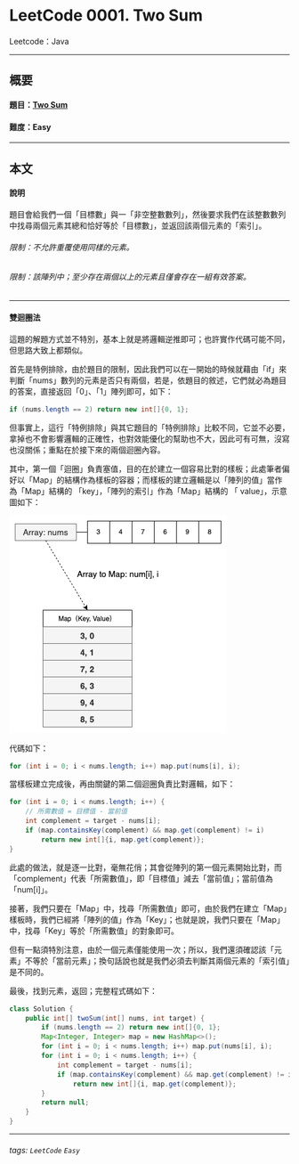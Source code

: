 # LeetCode 0001. Two Sum
Leetcode：Java

---

## 概要

#### 題目：[Two Sum](https://leetcode.com/problems/two-sum/)

#### 難度：Easy

---

## 本文

#### 說明

題目會給我們一個「目標數」與一「非空整數數列」，然後要求我們在該整數數列中找尋兩個元素其總和恰好等於「目標數」，並返回該兩個元素的「索引」。

###### 限制：不允許重覆使用同樣的元素。
###### 限制：該陣列中；至少存在兩個以上的元素且僅會存在一組有效答案。

---

#### 雙迴圈法

這題的解題方式並不特別，基本上就是將邏輯逆推即可；也許實作代碼可能不同，但思路大致上都類似。

首先是特例排除，由於題目的限制，因此我們可以在一開始的時候就藉由「if」來判斷「nums」數列的元素是否只有兩個，若是，依題目的敘述，它們就必為題目的答案，直接返回「0」、「1」陣列即可，如下：

```java
if (nums.length == 2) return new int[]{0, 1};
```

但事實上，這行「特例排除」與其它題目的「特例排除」比較不同，它並不必要，拿掉也不會影響邏輯的正確性，也對效能優化的幫助也不大，因此可有可無，沒寫也沒關係；重點在於接下來的兩個迴圈內容。

其中，第一個「迴圈」負責塞值，目的在於建立一個容易比對的樣板；此處筆者偏好以「Map」的結構作為樣板的容器；而樣板的建立邏輯是以「陣列的值」當作為「Map」結構的 「key」，「陣列的索引」作為「Map」結構的 「 value」，示意圖如下：

![](https://github.com/rickbsr/LeetCode/blob/main/pics/0001_two_sum_arr2map.png?raw=true)

代碼如下：

```java
for (int i = 0; i < nums.length; i++) map.put(nums[i], i);
```

當樣板建立完成後，再由關鍵的第二個迴圈負責比對邏輯，如下：

```java
for (int i = 0; i < nums.length; i++) {
    // 所需數值 = 目標值 - 當前值
    int complement = target - nums[i];
    if (map.containsKey(complement) && map.get(complement) != i)
        return new int[]{i, map.get(complement)};
}
```

此處的做法，就是逐一比對，毫無花俏；其會從陣列的第一個元素開始比對，而「complement」代表「所需數值」，即「目標值」減去「當前值」；當前值為「num[i]」。

接著，我們只要在「Map」中，找尋「所需數值」即可，由於我們在建立「Map」樣板時，我們已經將「陣列的值」作為「Key」；也就是說，我們只要在「Map」中，找尋「Key」等於「所需數值」的對象即可。

但有一點須特別注意，由於一個元素僅能使用一次；所以，我們還須確認該「元素」不等於「當前元素」；換句話說也就是我們必須去判斷其兩個元素的「索引值」是不同的。

最後，找到元素，返回；完整程式碼如下：

```java
class Solution {
    public int[] twoSum(int[] nums, int target) {
        if (nums.length == 2) return new int[]{0, 1};
        Map<Integer, Integer> map = new HashMap<>();
        for (int i = 0; i < nums.length; i++) map.put(nums[i], i);
        for (int i = 0; i < nums.length; i++) {
            int complement = target - nums[i];
            if (map.containsKey(complement) && map.get(complement) != i)
                return new int[]{i, map.get(complement)};
        }
        return null;
    }
}
```

---

###### tags: `LeetCode` `Easy`